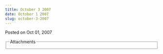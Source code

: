 ```yaml
---
title: October 3 2007
date: October 1 2007
slug: october-3-2007
---
```





<span class="date">Posted on Oct 01, 2007    </span>
<fieldset class="fieldgroup group-attachments">
<legend>Attachments</legend>
<div class="field field-type-emvideo field-field-attach-video">
<div class="field-items">
<div class="field-item odd">
<div class="emvideo emvideo-video emvideo-"/>
</div>
</div>
</div>
</fieldset>






